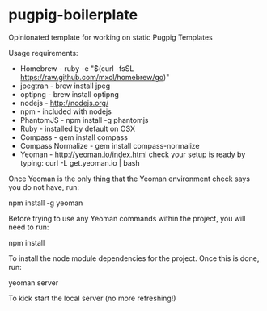 pugpig-boilerplate
==================

Opinionated template for working on static Pugpig Templates

Usage requirements:

* Homebrew - ruby -e "$(curl -fsSL https://raw.github.com/mxcl/homebrew/go)"
* jpegtran - brew install jpeg
* optipng - brew install optipng
* nodejs - http://nodejs.org/
* npm - included with nodejs
* PhantomJS - npm install -g phantomjs
* Ruby - installed by default on OSX
* Compass - gem install compass
* Compass Normalize - gem install compass-normalize
* Yeoman - http://yeoman.io/index.html check your setup is ready by typing: curl -L get.yeoman.io | bash

Once Yeoman is the only thing that the Yeoman environment check says you do not have, run:

npm install -g yeoman

Before trying to use any Yeoman commands within the project, you will need to run:

npm install

To install the node module dependencies for the project. Once this is done, run:

yeoman server

To kick start the local server (no more refreshing!)
